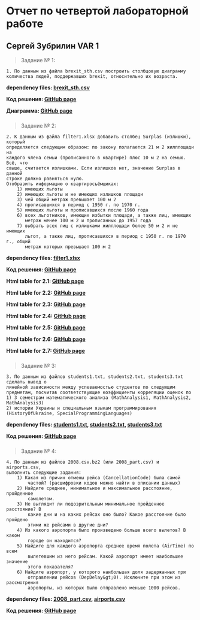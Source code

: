 # Отчет по четвертой лабораторной работе
## Сергей Зубрилин VAR 1
>Задание № 1:
````
1. По данным из файла brexit_sth.csv построить столбцовую диаграмму
количества людей, поддержавших brexit, относительно их возраста.
````
**dependency files: [brexit_sth.csv](https://github.com/ZegsZub/Python_sql_corse_labs/blob/master/lab_4/brexit_sth.csv)**

**Код решения: [GitHub page](https://github.com/ZegsZub/Python_sql_corse_labs/blob/master/lab_4/ex1.py)**

**Диаграмма: [GitHub page](https://github.com/ZegsZub/Python_sql_corse_labs/blob/master/lab_4/ex1_bar.png)**
###
>Задание № 2:
````
2. К данным из файла filter1.xlsx добавить столбец Surplas (излишки), который
определяется следующим образом: по закону полагается 21 м 2 жилплощади на
каждого члена семьи (прописанного в квартире) плюс 10 м 2 на семью. Всё, что
свыше, считается излишками. Если излишков нет, значение Surplas в данной
строке должно равняться нулю.
Отобразить информацию о квартиросъёмщиках:
    1) имеющих льготы
    2) имеющих льготы и не имеющих излишков площади
    3) чей общий метраж превышает 100 м 2
    4) прописавшихся в период с 1950 г. по 1970 г.
    5) имеющих льготы и прописавшихся после 1960 года
    6) всех льготников, имеющих избытки площади, а также лиц, имеющих
       метраж менее 100 м 2 и прописанных до 1957 года
    7) выбрать всех лиц с излишками жилплощади более 50 м 2 и не имеющих
       льгот, а также лиц, прописавшихся в период с 1950 г. по 1970 г., общий
       метраж которых превышает 100 м 2
````

**dependency files: [filter1.xlsx](https://github.com/ZegsZub/Python_sql_corse_labs/blob/master/lab_4/filter1.xlsx)**

**Код решения: [GitHub page](https://github.com/ZegsZub/Python_sql_corse_labs/blob/master/lab_4/ex2.py)**

**Html table for 2.1: [GitHub page](https://github.com/ZegsZub/Python_sql_corse_labs/blob/master/lab_4/ex2_1_table.html)**

**Html table for 2.2: [GitHub page](https://github.com/ZegsZub/Python_sql_corse_labs/blob/master/lab_4/ex2_2_table.html)**

**Html table for 2.3: [GitHub page](https://github.com/ZegsZub/Python_sql_corse_labs/blob/master/lab_4/ex2_3_table.html)**

**Html table for 2.4: [GitHub page](https://github.com/ZegsZub/Python_sql_corse_labs/blob/master/lab_4/ex2_4_table.html)**

**Html table for 2.5: [GitHub page](https://github.com/ZegsZub/Python_sql_corse_labs/blob/master/lab_4/ex2_5_table.html)**

**Html table for 2.6: [GitHub page](https://github.com/ZegsZub/Python_sql_corse_labs/blob/master/lab_4/ex2_6_table.html)**

**Html table for 2.7: [GitHub page](https://github.com/ZegsZub/Python_sql_corse_labs/blob/master/lab_4/ex2_7_table.html)**

###
>Задание № 3:
````
3. По данным из файлов students1.txt, students2.txt, students3.txt сделать вывод о
линейной зависимости между успеваемостью студентов по следующим
предметам, посчитав соответствующие коэффициенты корреляции оценок по
1) 3 семестрам математического анализа (MathAnalysis1, MathAnalysis2,
MathAnalysis3)
2) истории Украины и специальным языкам программирования
(HistoryOfUkraine, SpecialProgrammingLanguages)
````
**dependency files:
[students1.txt](https://github.com/ZegsZub/Python_sql_corse_labs/blob/master/lab_4/students1.txt),
[students2.txt](https://github.com/ZegsZub/Python_sql_corse_labs/blob/master/lab_4/students2.txt),
[students3.txt](https://github.com/ZegsZub/Python_sql_corse_labs/blob/master/lab_4/students3.txt)**

**Код решения: [GitHub page](https://github.com/ZegsZub/Python_sql_corse_labs/blob/master/lab_4/ex3.py)**

###
>Задание № 4:
````
4. По данным из файлов 2008.csv.bz2 (или 2008_part.csv) и airports.csv,
выполнить следующие задания:
    1) Какая из причин отмены рейса (CancellationCode) была самой
        частой? (расшифровки кодов можно найти в описании данных)
    2) Найдите среднее, минимальное и максимальное расстояние, пройденное
        самолетом.
    3) Не выглядит ли подозрительным минимальное пройденное расстояние? В
        какие дни и на каких рейсах оно было? Какое расстояние было пройдено
        этими же рейсами в другие дни?
    4) Из какого аэропорта было произведено больше всего вылетов? В каком
        городе он находится?
    5) Найдите для каждого аэропорта среднее время полета (AirTime) по всем
        вылетевшим из него рейсам. Какой аэропорт имеет наибольшее значение
        этого показателя?
    6) Найдите аэропорт, у которого наибольшая доля задержанных при
        отправлении рейсов (DepDelay&gt;0). Исключите при этом из рассмотрения
        аэропорты, из которых было отправлено меньше 1000 рейсов.
````
**dependency files:
[2008_part.csv](https://github.com/ZegsZub/Python_sql_corse_labs/blob/master/lab_4/2008_part.csv),
[airports.csv](https://github.com/ZegsZub/Python_sql_corse_labs/blob/master/lab_4/airports.csv)**

**Код решения: [GitHub page](https://github.com/ZegsZub/Python_sql_corse_labs/blob/master/lab_4/ex4.py)**
###